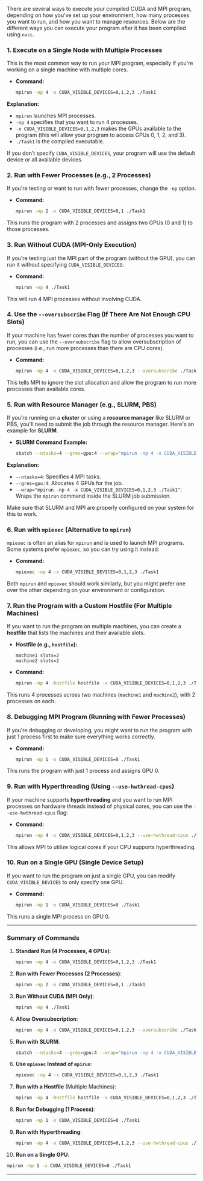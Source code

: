 There are several ways to execute your compiled CUDA and MPI program, depending on how you've set up your environment, how many processes you want to run, and how you want to manage resources. Below are the different ways you can execute your program after it has been compiled using `nvcc`.

### **1. Execute on a Single Node with Multiple Processes**
   This is the most common way to run your MPI program, especially if you're working on a single machine with multiple cores.

   - **Command:**
     ```bash
     mpirun -np 4 -x CUDA_VISIBLE_DEVICES=0,1,2,3 ./Task1
     ```
   
   **Explanation:**
   - `mpirun` launches MPI processes.
   - `-np 4` specifies that you want to run 4 processes.
   - `-x CUDA_VISIBLE_DEVICES=0,1,2,3` makes the GPUs available to the program (this will allow your program to access GPUs 0, 1, 2, and 3).
   - `./Task1` is the compiled executable.

   If you don’t specify `CUDA_VISIBLE_DEVICES`, your program will use the default device or all available devices.

### **2. Run with Fewer Processes (e.g., 2 Processes)**
   If you're testing or want to run with fewer processes, change the `-np` option.

   - **Command:**
     ```bash
     mpirun -np 2 -x CUDA_VISIBLE_DEVICES=0,1 ./Task1
     ```

   This runs the program with 2 processes and assigns two GPUs (0 and 1) to those processes.

### **3. Run Without CUDA (MPI-Only Execution)**
   If you're testing just the MPI part of the program (without the GPU), you can run it without specifying `CUDA_VISIBLE_DEVICES`:

   - **Command:**
     ```bash
     mpirun -np 4 ./Task1
     ```

   This will run 4 MPI processes without involving CUDA.

### **4. Use the `--oversubscribe` Flag (If There Are Not Enough CPU Slots)**
   If your machine has fewer cores than the number of processes you want to run, you can use the `--oversubscribe` flag to allow oversubscription of processes (i.e., run more processes than there are CPU cores).

   - **Command:**
     ```bash
     mpirun -np 4 -x CUDA_VISIBLE_DEVICES=0,1,2,3 --oversubscribe ./Task1
     ```

   This tells MPI to ignore the slot allocation and allow the program to run more processes than available cores.

### **5. Run with Resource Manager (e.g., SLURM, PBS)**
   If you're running on a **cluster** or using a **resource manager** like SLURM or PBS, you'll need to submit the job through the resource manager. Here's an example for **SLURM**.

   - **SLURM Command Example:**
     ```bash
     sbatch --ntasks=4 --gres=gpu:4 --wrap="mpirun -np 4 -x CUDA_VISIBLE_DEVICES=0,1,2,3 ./Task1"
     ```

   **Explanation:**
   - `--ntasks=4`: Specifies 4 MPI tasks.
   - `--gres=gpu:4`: Allocates 4 GPUs for the job.
   - `--wrap="mpirun -np 4 -x CUDA_VISIBLE_DEVICES=0,1,2,3 ./Task1"`: Wraps the `mpirun` command inside the SLURM job submission.

   Make sure that SLURM and MPI are properly configured on your system for this to work.

### **6. Run with `mpiexec` (Alternative to `mpirun`)**
   `mpiexec` is often an alias for `mpirun` and is used to launch MPI programs. Some systems prefer `mpiexec`, so you can try using it instead:

   - **Command:**
     ```bash
     mpiexec -np 4 -x CUDA_VISIBLE_DEVICES=0,1,2,3 ./Task1
     ```

   Both `mpirun` and `mpiexec` should work similarly, but you might prefer one over the other depending on your environment or configuration.

### **7. Run the Program with a Custom Hostfile (For Multiple Machines)**
   If you want to run the program on multiple machines, you can create a **hostfile** that lists the machines and their available slots.

   - **Hostfile (e.g., `hostfile`):**
     ```
     machine1 slots=2
     machine2 slots=2
     ```

   - **Command:**
     ```bash
     mpirun -np 4 -hostfile hostfile -x CUDA_VISIBLE_DEVICES=0,1,2,3 ./Task1
     ```

   This runs 4 processes across two machines (`machine1` and `machine2`), with 2 processes on each.

### **8. Debugging MPI Program (Running with Fewer Processes)**
   If you're debugging or developing, you might want to run the program with just 1 process first to make sure everything works correctly.

   - **Command:**
     ```bash
     mpirun -np 1 -x CUDA_VISIBLE_DEVICES=0 ./Task1
     ```

   This runs the program with just 1 process and assigns GPU 0.

### **9. Run with Hyperthreading (Using `--use-hwthread-cpus`)**
   If your machine supports **hyperthreading** and you want to run MPI processes on hardware threads instead of physical cores, you can use the `--use-hwthread-cpus` flag:

   - **Command:**
     ```bash
     mpirun -np 4 -x CUDA_VISIBLE_DEVICES=0,1,2,3 --use-hwthread-cpus ./Task1
     ```

   This allows MPI to utilize logical cores if your CPU supports hyperthreading.

### **10. Run on a Single GPU (Single Device Setup)**
   If you want to run the program on just a single GPU, you can modify `CUDA_VISIBLE_DEVICES` to only specify one GPU.

   - **Command:**
     ```bash
     mpirun -np 1 -x CUDA_VISIBLE_DEVICES=0 ./Task1
     ```

   This runs a single MPI process on GPU 0.

---

### Summary of Commands

1. **Standard Run (4 Processes, 4 GPUs)**:
   ```bash
   mpirun -np 4 -x CUDA_VISIBLE_DEVICES=0,1,2,3 ./Task1
   ```

2. **Run with Fewer Processes (2 Processes)**:
   ```bash
   mpirun -np 2 -x CUDA_VISIBLE_DEVICES=0,1 ./Task1
   ```

3. **Run Without CUDA (MPI Only)**:
   ```bash
   mpirun -np 4 ./Task1
   ```

4. **Allow Oversubscription**:
   ```bash
   mpirun -np 4 -x CUDA_VISIBLE_DEVICES=0,1,2,3 --oversubscribe ./Task1
   ```

5. **Run with SLURM**:
   ```bash
   sbatch --ntasks=4 --gres=gpu:4 --wrap="mpirun -np 4 -x CUDA_VISIBLE_DEVICES=0,1,2,3 ./Task1"
   ```

6. **Use `mpiexec` Instead of `mpirun`**:
   ```bash
   mpiexec -np 4 -x CUDA_VISIBLE_DEVICES=0,1,2,3 ./Task1
   ```

7. **Run with a Hostfile** (Multiple Machines):
   ```bash
   mpirun -np 4 -hostfile hostfile -x CUDA_VISIBLE_DEVICES=0,1,2,3 ./Task1
   ```

8. **Run for Debugging (1 Process)**:
   ```bash
   mpirun -np 1 -x CUDA_VISIBLE_DEVICES=0 ./Task1
   ```

9. **Run with Hyperthreading**:
   ```bash
   mpirun -np 4 -x CUDA_VISIBLE_DEVICES=0,1,2,3 --use-hwthread-cpus ./Task1
   ```

10. **Run on a Single GPU**:
   ```bash
   mpirun -np 1 -x CUDA_VISIBLE_DEVICES=0 ./Task1
   ```

---
